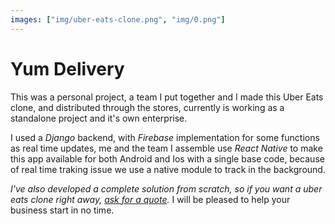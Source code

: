 ```yaml
---
images: ["img/uber-eats-clone.png", "img/0.png"]
---
```


# Yum Delivery

This was a personal project, a team I put together and I made this Uber Eats clone, and distributed through the stores, currently is working as a standalone project and it's own enterprise.

I used a _Django_ backend, with _Firebase_ implementation for some functions as real time updates, me and the team I assemble use _React Native_ to make this app available for both Android and Ios with a single base code, because of real time traking issue we use a native module to track in the background.

_I've also developed a complete solution from scratch, so if you want a uber eats clone right away, [ask for a quote](cp-food-delivery)._ I will be pleased to help your business start in no time.
